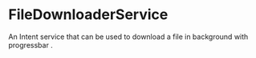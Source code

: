 # FileDownloaderService
An Intent service that can be used to download a file in background with progressbar .
